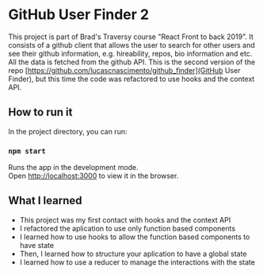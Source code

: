 # GitHub User Finder 2

This project is part of Brad's Traversy course "React Front to back 2019". It consists of a github client that allows the user to search for other users and see their github information, e.g. hireability, repos, bio information and etc.  All the data is fetched from the github API. This is the second version of the repo [https://github.com/lucascnascimento/github_finder](GitHub User Finder), but this time the code was refactored to use hooks and the context API. 

## How to run it

In the project directory, you can run:

### `npm start`

Runs the app in the development mode.<br />
Open [http://localhost:3000](http://localhost:3000) to view it in the browser.

## What I learned

* This project was my first contact with hooks and the context API
* I refactored the aplication to use only function based components
* I learned how to use hooks to allow the function based components to have state
* Then, I learned how to structure your aplication to have a global state
* I learned how to use a reducer to manage the interactions with the state






